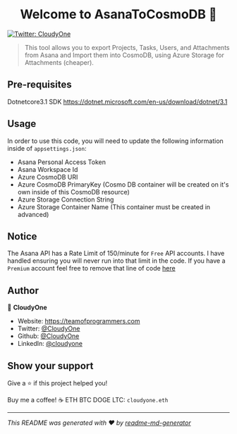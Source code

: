 <h1 align="center">Welcome to AsanaToCosmoDB 👋</h1>
<p>
  <a href="https://twitter.com/CloudyOne" target="_blank">
    <img alt="Twitter: CloudyOne" src="https://img.shields.io/twitter/follow/CloudyOne.svg?style=social" />
  </a>
</p>

> This tool allows you to export Projects, Tasks, Users, and Attachments from Asana and Import them into CosmoDB, using Azure Storage for Attachments (cheaper).

## Pre-requisites

Dotnetcore3.1 SDK <a href="https://dotnet.microsoft.com/en-us/download/dotnet/3.1">https://dotnet.microsoft.com/en-us/download/dotnet/3.1</a>

## Usage

In order to use this code, you will need to update the following information inside of `appsettings.json`:
* Asana Personal Access Token
* Asana Workspace Id
* Azure CosmoDB URI
* Azure CosmoDB PrimaryKey (Cosmo DB container will be created on it's own inside of this CosmoDB resource)
* Azure Storage Connection String
* Azure Storage Container Name (This container must be created in advanced)

## Notice

The Asana API has a Rate Limit of 150/minute for `Free` API accounts. I have handled ensuring you will never run into that limit in the code. If you have a `Premium` account feel free to remove that line of code <a href="https://github.com/CloudyOne/AsanaToCosmoDB/blob/cac6d7b3f3b0e5625abbe67969a6af581240bfed/Services/AsanaServiceBase.cs#L112">here</a>

## Author

👤 **CloudyOne**

* Website: https://teamofprogrammers.com
* Twitter: [@CloudyOne](https://twitter.com/CloudyOne)
* Github: [@CloudyOne](https://github.com/CloudyOne)
* LinkedIn: [@cloudyone](https://linkedin.com/in/cloudyone)

## Show your support

Give a ⭐️ if this project helped you!

Buy me a coffee! ☕
ETH BTC DOGE LTC: ```cloudyone.eth```

***
_This README was generated with ❤️ by [readme-md-generator](https://github.com/kefranabg/readme-md-generator)_

